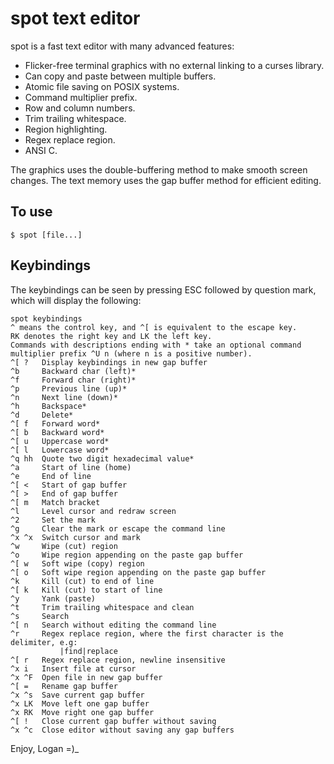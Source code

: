 <!--
Copyright (c) 2021 Logan Ryan McLintock

Permission to use, copy, modify, and distribute this software for any
purpose with or without fee is hereby granted, provided that the above
copyright notice and this permission notice appear in all copies.

THE SOFTWARE IS PROVIDED "AS IS" AND THE AUTHOR DISCLAIMS ALL WARRANTIES
WITH REGARD TO THIS SOFTWARE INCLUDING ALL IMPLIED WARRANTIES OF
MERCHANTABILITY AND FITNESS. IN NO EVENT SHALL THE AUTHOR BE LIABLE FOR
ANY SPECIAL, DIRECT, INDIRECT, OR CONSEQUENTIAL DAMAGES OR ANY DAMAGES
WHATSOEVER RESULTING FROM LOSS OF USE, DATA OR PROFITS, WHETHER IN AN
ACTION OF CONTRACT, NEGLIGENCE OR OTHER TORTIOUS ACTION, ARISING OUT OF
OR IN CONNECTION WITH THE USE OR PERFORMANCE OF THIS SOFTWARE.

-->
spot text editor
================

spot is a fast text editor with many advanced features:

* Flicker-free terminal graphics with no external linking to a curses library.
* Can copy and paste between multiple buffers.
* Atomic file saving on POSIX systems.
* Command multiplier prefix.
* Row and column numbers.
* Trim trailing whitespace.
* Region highlighting.
* Regex replace region.
* ANSI C.

The graphics uses the double-buffering method to make smooth screen
changes. The text memory uses the gap buffer method for efficient editing.


To use
------
```
$ spot [file...]
```

Keybindings
-----------

The keybindings can be seen by pressing ESC followed by question mark,
which will display the following:

```
spot keybindings
^ means the control key, and ^[ is equivalent to the escape key.
RK denotes the right key and LK the left key.
Commands with descriptions ending with * take an optional command
multiplier prefix ^U n (where n is a positive number).
^[ ?   Display keybindings in new gap buffer
^b     Backward char (left)*
^f     Forward char (right)*
^p     Previous line (up)*
^n     Next line (down)*
^h     Backspace*
^d     Delete*
^[ f   Forward word*
^[ b   Backward word*
^[ u   Uppercase word*
^[ l   Lowercase word*
^q hh  Quote two digit hexadecimal value*
^a     Start of line (home)
^e     End of line
^[ <   Start of gap buffer
^[ >   End of gap buffer
^[ m   Match bracket
^l     Level cursor and redraw screen
^2     Set the mark
^g     Clear the mark or escape the command line
^x ^x  Switch cursor and mark
^w     Wipe (cut) region
^o     Wipe region appending on the paste gap buffer
^[ w   Soft wipe (copy) region
^[ o   Soft wipe region appending on the paste gap buffer
^k     Kill (cut) to end of line
^[ k   Kill (cut) to start of line
^y     Yank (paste)
^t     Trim trailing whitespace and clean
^s     Search
^[ n   Search without editing the command line
^r     Regex replace region, where the first character is the delimiter, e.g:
           |find|replace
^[ r   Regex replace region, newline insensitive
^x i   Insert file at cursor
^x ^F  Open file in new gap buffer
^[ =   Rename gap buffer
^x ^s  Save current gap buffer
^x LK  Move left one gap buffer
^x RK  Move right one gap buffer
^[ !   Close current gap buffer without saving
^x ^c  Close editor without saving any gap buffers
```

Enjoy,
Logan =)_
